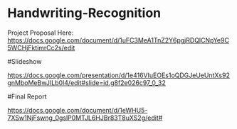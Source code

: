 # Handwriting-Recognition

Project Proposal Here: https://docs.google.com/document/d/1uFC3MeA1TnZ2Y6pgjRDQlCNpYe9C5WCHjFktimrCc2s/edit

#Slideshow

https://docs.google.com/presentation/d/1e416VIuEOEs1oQDGJeUeUntXs92gnMboMeBwJILb0l4/edit#slide=id.g8f2e026c97_0_32

#Final Report

https://docs.google.com/document/d/1eWHU5-7XSw1NjFswng_0gslP0MTJL6HJBr83T8uXS2g/edit#

